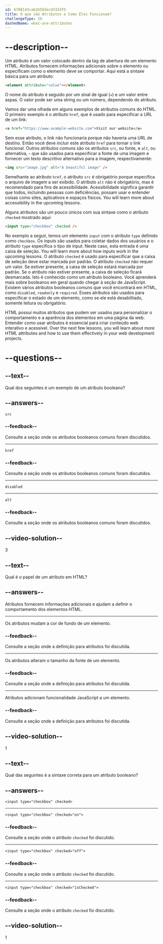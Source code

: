 ```yaml
---
id: 6708143cab2b583ecd3324f5
title: O que são Atributos e Como Eles Funcionam?
challengeType: 19
dashedName: what-are-attributes
---
```


# --description--

Um atributo é um valor colocado dentro da tag de abertura de um elemento HTML. Atributos fornecem informações adicionais sobre o elemento ou especificam como o elemento deve se comportar. Aqui está a sintaxe básica para um atributo:

```html
<element attribute="value"></element>
```

O nome do atributo é seguido por um sinal de igual (`=`) e um valor entre aspas. O valor pode ser uma string ou um número, dependendo do atributo.

Vamos dar uma olhada em alguns exemplos de atributos comuns do HTML. O primeiro exemplo é o atributo `href`, que é usado para especificar a URL de um link:

```html
<a href="https://www.example-website.com">Visit our website</a>
```

Sem esse atributo, o link não funcionaria porque não haveria uma URL de destino. Então você deve incluir este atributo `href` para tornar o link funcional. Outros atributos comuns são os atributos `src`, ou fonte, e `alt`, ou alternativa, - que são usados para especificar a fonte de uma imagem e fornecer um texto descritivo alternativo para a imagem, respectivamente: 

```html
<img src="image.jpg" alt="A beautiful image" />
```

Semelhante ao atributo `href`, o atributo `src` é obrigatório porque especifica o arquivo de imagem a ser exibido. O atributo `alt` não é obrigatório, mas é recomendado para fins de acessibilidade. Acessibilidade significa garantir que todos, incluindo pessoas com deficiências, possam usar e entender coisas como sites, aplicativos e espaços físicos.  You will learn more about accessibility in the upcoming lessons.

Alguns atributos são um pouco únicos com sua sintaxe como o atributo `checked` mostrado aqui:

```html
<input type="checkbox" checked />
```

No exemplo a seguir, temos um elemento `input` com o atributo `type` definido como `checkbox`. Os inputs são usados para coletar dados dos usuários e o atributo `type` especifica o tipo de input. Neste caso, esta entrada é uma caixa de seleção.  You will learn more about how inputs work in the upcoming lessons. O atributo `checked` é usado para especificar que a caixa de seleção deve estar marcada por padrão. O atributo `checked` não requer um valor. Se estiver presente, a caixa de seleção estará marcada por padrão. Se o atributo não estiver presente, a caixa de seleção ficará desmarcada. Isto é conhecido como um atributo booleano. Você aprenderá mais sobre booleanos em geral quando chegar à seção de JavaScript. Existem vários atributos booleanos comuns que você encontrará em HTML, como `disabled`, `readonly` e `required`. Esses atributos são usados para especificar o estado de um elemento, como se ele está desabilitado, somente leitura ou obrigatório.

HTML possui muitos atributos que podem ser usados para personalizar o comportamento e a aparência dos elementos em uma página da web. Entender como usar atributos é essencial para criar conteúdo web interativo e acessível.  Over the next few lessons, you will learn about more HTML attributes and how to use them effectively in your web development projects.

# --questions--

## --text--

Qual dos seguintes é um exemplo de um atributo booleano?

## --answers--

`src`

### --feedback--

Consulte a seção onde os atributos booleanos comuns foram discutidos.

---

`href`

### --feedback--

Consulte a seção onde os atributos booleanos comuns foram discutidos.

---

`disabled`

---

`alt`

### --feedback--

Consulte a seção onde os atributos booleanos comuns foram discutidos.

## --video-solution--

3

## --text--

Qual é o papel de um atributo em HTML?

## --answers--

Atributos fornecem informações adicionais e ajudam a definir o comportamento dos elementos HTML.

---

Os atributos mudam a cor de fundo de um elemento.

### --feedback--

Consulte a seção onde a definição para atributos foi discutida.

---

Os atributos alteram o tamanho da fonte de um elemento.

### --feedback--

Consulte a seção onde a definição para atributos foi discutida.

---

Atributos adicionam funcionalidade JavaScript a um elemento.

### --feedback--

Consulte a seção onde a definição para atributos foi discutida.

## --video-solution--

1

## --text--

Qual das seguintes é a sintaxe correta para um atributo booleano?

## --answers--

`<input type="checkbox" checked>`

---

`<input type="checkbox" checked="on">`

### --feedback--

Consulte a seção onde o atributo `checked` foi discutido.

---

`<input type="checkbox" checked="off">`

### --feedback--

Consulte a seção onde o atributo `checked` foi discutido.

---

`<input type="checkbox" checked="isChecked">`

### --feedback--

Consulte a seção onde o atributo `checked` foi discutido.

## --video-solution--

1
